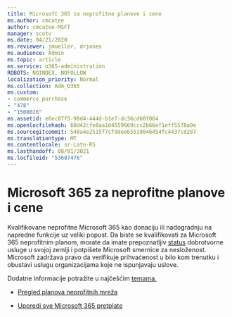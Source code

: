 ```yaml
---
title: Microsoft 365 za neprofitne planove i cene
ms.author: cmcatee
author: cmcatee-MSFT
manager: scotv
ms.date: 04/21/2020
ms.reviewer: jmueller, drjones
ms.audience: Admin
ms.topic: article
ms.service: o365-administration
ROBOTS: NOINDEX, NOFOLLOW
localization_priority: Normal
ms.collection: Adm_O365
ms.custom:
- commerce_purchase
- "478"
- "1500026"
ms.assetid: e6ec87f5-98d4-444d-b1e7-dc36cd60f064
ms.openlocfilehash: 60d42cfe8aa1d4559669ccc2b66ef1eff5578a9e
ms.sourcegitcommit: 540a4e2515f7cfddee65519046454fc4437cd287
ms.translationtype: MT
ms.contentlocale: sr-Latn-RS
ms.lasthandoff: 08/01/2021
ms.locfileid: "53687476"
---
```

# <a name="microsoft-365-for-nonprofit-plans-and-pricing"></a>Microsoft 365 za neprofitne planove i cene

Kvalifikovane neprofitne Microsoft 365 kao donaciju ili nadogradnju na napredne funkcije uz veliki popust. Da biste se kvalifikovati za Microsoft 365 neprofitnim planom, morate da imate prepoznatljiv [status](https://go.microsoft.com/fwlink/p/?LinkID=330253) dobrotvorne usluge u svojoj zemlji i potpišete Microsoft smernice za nesloženost. Microsoft zadržava pravo da verifikuje prihvaćenost u bilo kom trenutku i obustavi uslugu organizacijama koje ne ispunjavaju uslove.
  
Dodatne informacije potražite u najčešćim [temama.](https://products.office.com/nonprofit/office-365-nonprofit)
  
- [Pregled planova neprofitnih mreža](https://products.office.com/nonprofit/office-365-nonprofit-plans-and-pricing?tab=1)

- [Uporedi sve Microsoft 365 pretplate](https://products.office.com/business/compare-more-office-365-for-business-plans)